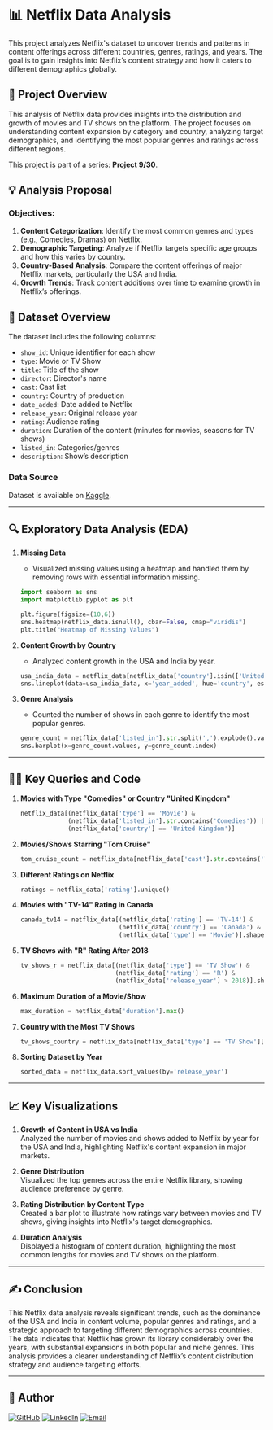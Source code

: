 # 📊 Netflix Data Analysis

This project analyzes Netflix's dataset to uncover trends and patterns in content offerings across different countries, genres, ratings, and years. The goal is to gain insights into Netflix’s content strategy and how it caters to different demographics globally.

## 📝 Project Overview

This analysis of Netflix data provides insights into the distribution and growth of movies and TV shows on the platform. The project focuses on understanding content expansion by category and country, analyzing target demographics, and identifying the most popular genres and ratings across different regions. 

This project is part of a series: **Project 9/30**.

## 💡 Analysis Proposal

### Objectives:
1. **Content Categorization**: Identify the most common genres and types (e.g., Comedies, Dramas) on Netflix.
2. **Demographic Targeting**: Analyze if Netflix targets specific age groups and how this varies by country.
3. **Country-Based Analysis**: Compare the content offerings of major Netflix markets, particularly the USA and India.
4. **Growth Trends**: Track content additions over time to examine growth in Netflix’s offerings.

## 📄 Dataset Overview

The dataset includes the following columns:
- `show_id`: Unique identifier for each show
- `type`: Movie or TV Show
- `title`: Title of the show
- `director`: Director's name
- `cast`: Cast list
- `country`: Country of production
- `date_added`: Date added to Netflix
- `release_year`: Original release year
- `rating`: Audience rating
- `duration`: Duration of the content (minutes for movies, seasons for TV shows)
- `listed_in`: Categories/genres
- `description`: Show’s description

### Data Source
Dataset is available on [Kaggle](https://www.kaggle.com/shivamb/netflix-shows).

---

## 🔍 Exploratory Data Analysis (EDA)

1. **Missing Data**  
   - Visualized missing values using a heatmap and handled them by removing rows with essential information missing.

   ```python
   import seaborn as sns
   import matplotlib.pyplot as plt

   plt.figure(figsize=(10,6))
   sns.heatmap(netflix_data.isnull(), cbar=False, cmap="viridis")
   plt.title("Heatmap of Missing Values")
   ```

2. **Content Growth by Country**
   - Analyzed content growth in the USA and India by year.

   ```python
   usa_india_data = netflix_data[netflix_data['country'].isin(['United States', 'India'])]
   sns.lineplot(data=usa_india_data, x='year_added', hue='country', estimator=len)
   ```

3. **Genre Analysis**
   - Counted the number of shows in each genre to identify the most popular genres.

   ```python
   genre_count = netflix_data['listed_in'].str.split(',').explode().value_counts()
   sns.barplot(x=genre_count.values, y=genre_count.index)
   ```

---

## 🧑‍💻 Key Queries and Code

1. **Movies with Type "Comedies" or Country "United Kingdom"**

   ```python
   netflix_data[(netflix_data['type'] == 'Movie') & 
                (netflix_data['listed_in'].str.contains('Comedies')) | 
                (netflix_data['country'] == 'United Kingdom')]
   ```

2. **Movies/Shows Starring "Tom Cruise"**

   ```python
   tom_cruise_count = netflix_data[netflix_data['cast'].str.contains('Tom Cruise', na=False)].shape[0]
   ```

3. **Different Ratings on Netflix**

   ```python
   ratings = netflix_data['rating'].unique()
   ```

4. **Movies with "TV-14" Rating in Canada**

   ```python
   canada_tv14 = netflix_data[(netflix_data['rating'] == 'TV-14') & 
                              (netflix_data['country'] == 'Canada') & 
                              (netflix_data['type'] == 'Movie')].shape[0]
   ```

5. **TV Shows with "R" Rating After 2018**

   ```python
   tv_shows_r = netflix_data[(netflix_data['type'] == 'TV Show') & 
                             (netflix_data['rating'] == 'R') & 
                             (netflix_data['release_year'] > 2018)].shape[0]
   ```

6. **Maximum Duration of a Movie/Show**

   ```python
   max_duration = netflix_data['duration'].max()
   ```

7. **Country with the Most TV Shows**

   ```python
   tv_shows_country = netflix_data[netflix_data['type'] == 'TV Show']['country'].value_counts().idxmax()
   ```

8. **Sorting Dataset by Year**

   ```python
   sorted_data = netflix_data.sort_values(by='release_year')
   ```

---

## 📈 Key Visualizations

1. **Growth of Content in USA vs India**  
   Analyzed the number of movies and shows added to Netflix by year for the USA and India, highlighting Netflix's content expansion in major markets.

2. **Genre Distribution**  
   Visualized the top genres across the entire Netflix library, showing audience preference by genre.

3. **Rating Distribution by Content Type**  
   Created a bar plot to illustrate how ratings vary between movies and TV shows, giving insights into Netflix's target demographics.

4. **Duration Analysis**  
   Displayed a histogram of content duration, highlighting the most common lengths for movies and TV shows on the platform.

---

## ✍️ Conclusion

This Netflix data analysis reveals significant trends, such as the dominance of the USA and India in content volume, popular genres and ratings, and a strategic approach to targeting different demographics across countries. The data indicates that Netflix has grown its library considerably over the years, with substantial expansions in both popular and niche genres. This analysis provides a clearer understanding of Netflix’s content distribution strategy and audience targeting efforts.

---

## 👤 Author

[![GitHub](https://img.shields.io/badge/GitHub-000000?style=for-the-badge&logo=github&logoColor=white)](https://github.com/shaun-mia)
[![LinkedIn](https://img.shields.io/badge/LinkedIn-0077B5?style=for-the-badge&logo=linkedin&logoColor=white)](https://www.linkedin.com/in/shaun-mia/)
[![Email](https://img.shields.io/badge/Email-D14836?style=for-the-badge&logo=gmail&logoColor=white)](mailto:shaunmia.cse@gmail.com)
